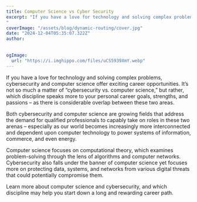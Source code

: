 ```yaml
---
title: Computer Science vs Cyber Security
excerpt: "If you have a love for technology and solving complex problems, cybersecurity and computer science offer exciting career opportunities. It’s not so much a matter of “cybersecurity vs. computer science,” but rather, which discipline speaks more to your personal career goals, strengths, and passions – as there is considerable overlap between these two areas. 
"
coverImage: "/assets/blog/dynamic-routing/cover.jpg"
date: "2024-12-04T05:35:07.322Z"
author:
  
  
ogImage:
  url: "https://i.imghippo.com/files/uCS5939XmY.webp"
---
```


If you have a love for technology and solving complex problems, cybersecurity and computer science offer exciting career opportunities. It’s not so much a matter of “cybersecurity vs. computer science,” but rather, which discipline speaks more to your personal career goals, strengths, and passions – as there is considerable overlap between these two areas. 

Both cybersecurity and computer science are growing fields that address the demand for qualified professionals to capably take on roles in these two arenas – especially as our world becomes increasingly more interconnected and dependent upon computer technology to power systems of information, commerce, and even energy. 

Computer science focuses on computational theory, which examines problem-solving through the lens of algorithms and computer networks. Cybersecurity also falls under the banner of computer science yet focuses more on protecting data, systems, and networks from various digital threats that could potentially compromise them.

Learn more about computer science and cybersecurity, and which discipline may help you start down a long and rewarding career path.


